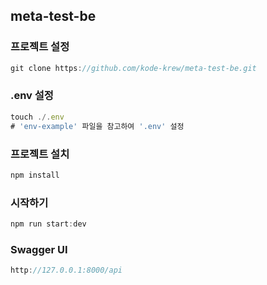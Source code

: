 ## meta-test-be  

### 프로젝트 설정
```js
git clone https://github.com/kode-krew/meta-test-be.git

```

### .env 설정
```js
touch ./.env
# 'env-example' 파일을 참고하여 '.env' 설정
```

### 프로젝트 설치
```js
npm install

```

### 시작하기
```js
npm run start:dev

```

### Swagger UI
```js
http://127.0.0.1:8000/api

```